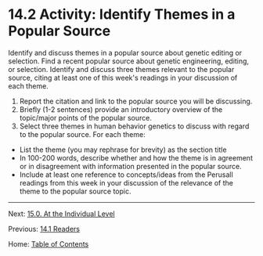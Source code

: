 # 14.2 Activity: Identify Themes in a Popular Source

Identify and discuss themes in a popular source about genetic editing or selection. Find a recent popular source about genetic engineering, editing, or selection. Identify and discuss three themes relevant to the popular source, citing at least one of this week's readings in your discussion of each theme.

1. Report the citation and link to the popular source you will be discussing.
2. Briefly (1-2 sentences) provide an introductory overview of the topic/major points of the popular source.
3. Select three themes in human behavior genetics to discuss with regard to the popular source. For each theme:
- List the theme (you may rephrase for brevity) as the section title
- In 100-200 words, describe whether and how the theme is in agreement or in disagreement with information presented in the popular source.
- Include at least one reference to concepts/ideas from the Perusall readings from this week in your discussion of the relevance of the theme to the popular source topic.

--------

Next: [15.0. At the Individual Level](../ch15/15.0_at_the_individual_level.md)

Previous: [14.1 Readers](14.1_readings.md)

Home: [Table of Contents](../README.md)
